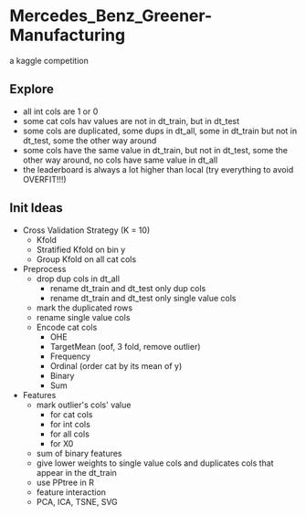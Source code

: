 # Mercedes_Benz_Greener-Manufacturing
a kaggle competition

## Explore
  - all int cols are 1 or 0
  - some cat cols hav values are not in dt_train, but in dt_test
  - some cols are duplicated, some dups in dt_all, some in dt_train but not in dt_test, some the other way around
  - some cols have the same value in dt_train, but not in dt_test, some the other way around, no cols have same value in dt_all
  - the leaderboard is always a lot higher than local (try everything to avoid OVERFIT!!!)

## Init Ideas
  - Cross Validation Strategy (K = 10)
    - Kfold
    - Stratified Kfold on bin y
    - Group Kfold on all cat cols
  - Preprocess
    - drop dup cols in dt_all
      - rename dt_train and dt_test only dup cols 
      - rename dt_train and dt_test only single value cols
    - mark the duplicated rows
    - rename single value cols
    - Encode cat cols
      - OHE
      - TargetMean (oof, 3 fold, remove outlier)
      - Frequency
      - Ordinal (order cat by its mean of y)
      - Binary
      - Sum
  - Features
    - mark outlier's cols' value
      - for cat cols
      - for int cols
      - for all cols
      - for X0
    - sum of binary features
    - give lower weights to single value cols and duplicates cols that appear in the dt_train
    - use PPtree in R
    - feature interaction
    - PCA, ICA, TSNE, SVG
